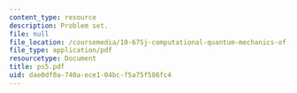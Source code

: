 ```yaml
---
content_type: resource
description: Problem set.
file: null
file_location: /coursemedia/10-675j-computational-quantum-mechanics-of-molecular-and-extended-systems-fall-2004/dae0df0a740aece104bcf5a75f586fc4_ps5.pdf
file_type: application/pdf
resourcetype: Document
title: ps5.pdf
uid: dae0df0a-740a-ece1-04bc-f5a75f586fc4
---
```

